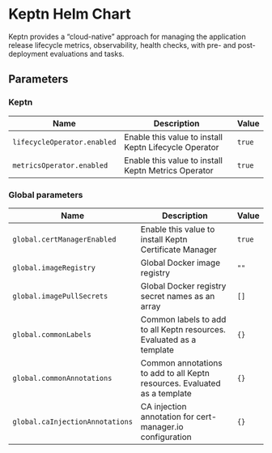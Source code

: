 # Keptn Helm Chart

Keptn provides a “cloud-native” approach for managing the application release lifecycle
metrics, observability, health checks, with pre- and post-deployment evaluations and tasks.

<!-- markdownlint-disable MD012 -->

## Parameters

### Keptn

| Name                        | Description                                           | Value  |
| --------------------------- | ----------------------------------------------------- | ------ |
| `lifecycleOperator.enabled` | Enable this value to install Keptn Lifecycle Operator | `true` |
| `metricsOperator.enabled`   | Enable this value to install Keptn Metrics Operator   | `true` |

### Global parameters

| Name                            | Description                                                               | Value  |
| ------------------------------- | ------------------------------------------------------------------------- | ------ |
| `global.certManagerEnabled`     | Enable this value to install Keptn Certificate Manager                    | `true` |
| `global.imageRegistry`          | Global Docker image registry                                              | `""`   |
| `global.imagePullSecrets`       | Global Docker registry secret names as an array                           | `[]`   |
| `global.commonLabels`           | Common labels to add to all Keptn resources. Evaluated as a template      | `{}`   |
| `global.commonAnnotations`      | Common annotations to add to all Keptn resources. Evaluated as a template | `{}`   |
| `global.caInjectionAnnotations` | CA injection annotation for cert-manager.io configuration                 | `{}`   |
